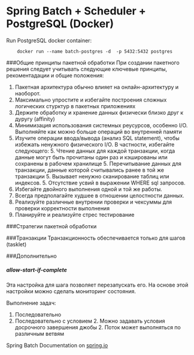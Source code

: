 # Spring Batch + Scheduler + PostgreSQL (Docker)

Run PostgreSQL docker container:

        docker run --name batch-postgres -d  -p 5432:5432 postgres
        

###Общие принципы пакетной обработки
При создании пакетного решения следует учитывать следующие ключевые принципы, рекоментадации и общие положения:
1. Пакетная архитектура обычно влияет на онлайн-архитектуру и наоборот. 
2. Максимально упростите и избегайте построения сложных логических стурктур в пакетных приложениях
3. Держите обработку и хранение данных физически близко друг к дуругу (affinity)
4. Минимизация использования системных реусурсов, особенно I/O. Выполняйте как можно больше операций во внутренней памяти
5. Изучите операции ввода/вывода (анализ SQL statement), чтобы избежать ненужного физического I/O. В частности, избегайте следующего:
    5. Чтение данных для каждой транзакции, когда данные могут быть прочитаны один раз и кэшированы или сохранены в рабочем хранилище
    5. Перечитывание данных для транзакции, данные которой считывались ранее в той же транзакции
    5. Вызывает ненужно сканирование таблиц или индексов.
    5. Отсутствие усвий в выражении WHERE sql запросов.
6. Избегайте двойного выполнения одной и той же работы.
7. Всегда предполагайте худшее в отношении целостности данных. 
8. Реализуйте различные внутрении проверки и чексуммы для проверки корректности выполнения
9. Планируйте и реализуйте стрес тестирование

###Стратегии пакетной обработки


###Транзакции
Транзакционность обеспечивается только для шагов (tasklet)

###Дополнительно
##### allow-start-if-complete
Эта настройка для шага позволяет перезапускать его. На основе этой настройки можно сделать мониторинг состояния.


Выполнение задач:
1. Последовательно
2. Последовательно с условием
    2. Можно задавать условия досрочного завершения джобы
    2. Поток может выполняться по различным ветвям

     
Spring Batch Documentation on [spring.io](https://docs.spring.io/spring-batch/4.0.x/reference/html/index.html)
